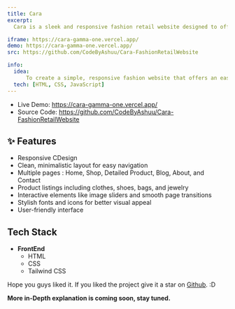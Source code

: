 ```yaml
---
title: Cara
excerpt:
  Cara is a sleek and responsive fashion retail website designed to offer a seamless shopping experience. Featuring a clean, minimalistic design and intuitive navigation across its five pages. Cara showcases a wide range of clothes, shoes, bags, and jewelry. Its focus on user-friendliness and visual elegance makes Cara an engaging platform for fashion enthusiasts to explore and shop with ease.

iframe: https://cara-gamma-one.vercel.app/
demo: https://cara-gamma-one.vercel.app/
src: https://github.com/CodeByAshuu/Cara-FashionRetailWebsite

info:
  idea:
      To create a simple, responsive fashion website that offers an easy and enjoyable shopping experience while showcasing skills in HTML, CSS, and JavaScript.
  tech: [HTML, CSS, JavaScript]
---
```


- Live Demo: https://cara-gamma-one.vercel.app/
- Source Code: https://github.com/CodeByAshuu/Cara-FashionRetailWebsite

## ✨ Features

- Responsive CDesign
- Clean, minimalistic layout for easy navigation
- Multiple pages : Home, Shop, Detailed Product, Blog, About, and Contact
- Product listings including clothes, shoes, bags, and jewelry
- Interactive elements like image sliders and smooth page transitions
- Stylish fonts and icons for better visual appeal
- User-friendly interface

## Tech Stack

- **FrontEnd**
  - HTML
  - CSS
  - Tailwind CSS

Hope you guys liked it. If you liked the project give it a star on [Github](https://github.com/CodeByAshuu/Cara-FashionRetailWebsite). :D

**More in-Depth explanation is coming soon, stay tuned.**
